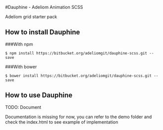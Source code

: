 #Dauphine - Adeliom Animation SCSS

Adeliom grid starter pack

## How to install Dauphine

###With npm
```
$ npm install https://bitbucket.org/adeliomgit/dauphine-scss.git --save
```

###With bower
```
$ bower install https://bitbucket.org/adeliomgit/dauphine-scss.git --save
```

## How to use Dauphine

TODO: Document 

Documentation is missing for now, you can refer to the demo folder and check the index.html to see example of implementation